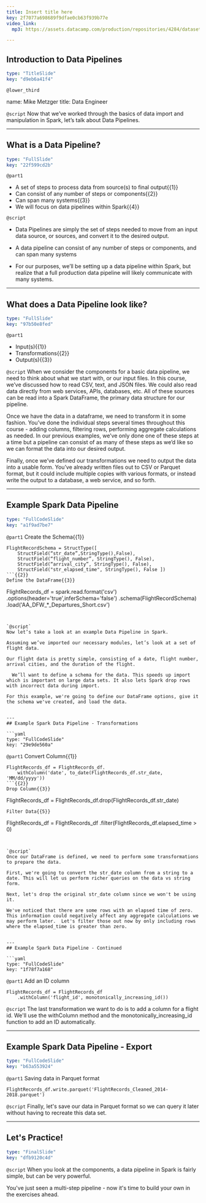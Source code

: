 ```yaml
---
title: Insert title here
key: 2f7077a698689f9dfae0cb63f939b77e
video_link:
  mp3: https://assets.datacamp.com/production/repositories/4284/datasets/1e76f970eb3873617dc4b9e069941acdeddb6cd6/IntroToDataPipelines.mp3

---
```

## Introduction to Data Pipelines

```yaml
type: "TitleSlide"
key: "d9eb6a41f4"
```

`@lower_third`

name: Mike Metzger
title: Data Engineer


`@script`
Now that we’ve worked through the basics of data import and manipulation in Spark, let’s talk about Data Pipelines.


---
## What is a Data Pipeline?

```yaml
type: "FullSlide"
key: "22f599cd2b"
```

`@part1`
- A set of steps to process data from source(s) to final output{{1}}
- Can consist of any number of steps or components{{2}}
- Can span many systems{{3}}
- We will focus on data pipelines within Spark{{4}}


`@script`
- Data Pipelines are simply the set of steps needed to move from an input data source, or sources, and convert it to the desired output.

- A data pipeline can consist of any number of steps or components, and can span many systems

- For our purposes, we’ll be setting up a data pipeline within Spark, but realize that a full production data pipeline will likely communicate with many systems.


---
## What does a Data Pipeline look like?

```yaml
type: "FullSlide"
key: "97b50e8fed"
```

`@part1`
- Input(s){{1}}
- Transformations{{2}}
- Output(s){{3}}


`@script`
When we consider the components for a basic data pipeline, we need to think about what we start with, or our input files.  In this course, we’ve discussed how to read CSV, text, and JSON files. We could also read data directly from web services, APIs, databases, etc.  All of these sources can be read into a Spark DataFrame, the primary data structure for our pipeline.

Once we have the data in a dataframe, we need to transform it in some fashion.  You’ve done the individual steps several times throughout this course - adding columns, filtering rows, performing aggregate calculations as needed.  In our previous examples, we’ve only done one of these steps at a time but a pipeline can consist of as many of these steps as we’d like so we can format the data into our desired output.

Finally, once we’ve defined our transformations we need to output the data into a usable form.  You’ve already written files out to CSV or Parquet format, but it could include multiple copies with various formats, or instead write the output to a database, a web service, and so forth.


---
## Example Spark Data Pipeline

```yaml
type: "FullCodeSlide"
key: "a1f9ad7be7"
```

`@part1`
Create the Schema{{1}}
```
FlightRecordSchema = StructType([ 
    StructField(“str_date”,StringType(),False), 
    StructField(“flight_number”, StringType(), False), 
    StructField(“arrival_city”, StringType(), False), 
    StructField("str_elapsed_time", StringType(), False ])
```{{2}}
Define the DataFrame{{3}}
```
FlightRecords_df = spark.read.format('csv')
    .options(header='true',inferSchema='false')
    .schema(FlightRecordSchema)
    .load('AA_DFW_*_Departures_Short.csv')
```{{4}}


`@script`
Now let’s take a look at an example Data Pipeline in Spark.

Assuming we’ve imported our necessary modules, let’s look at a set of flight data.

Our flight data is pretty simple, consisting of a date, flight number,  arrival cities, and the duration of the flight.

  We’ll want to define a schema for the data. This speeds up import which is important on large data sets. It also lets Spark drop rows with incorrect data during import.

For this example, we're going to define our DataFrame options, give it the schema we've created, and load the data.


---
## Example Spark Data Pipeline - Transformations

```yaml
type: "FullCodeSlide"
key: "29e9de560a"
```

`@part1`
Convert Column{{1}}
```
FlightRecords_df = FlightRecords_df.
    withColumn('date', to_date(FlightRecords_df.str_date, 'MM/dd/yyyy'))
```{{2}}
Drop Column{{3}}
```
FlightRecords_df = FlightRecords_df.drop(FlightRecords_df.str_date)
```{{4}}
Filter Data{{5}}
```
FlightRecords_df = FlightRecords_df
    .filter(FlightRecords_df.elapsed_time > 0)
```{{6}}


`@script`
Once our DataFrame is defined, we need to perform some transformations to prepare the data.  

First, we're going to convert the str_date column from a string to a date. This will let us perform richer queries on the data vs string form.

Next, let's drop the original str_date column since we won't be using it.

We've noticed that there are some rows with an elapsed time of zero. This information could negatively affect any aggregate calculations we may perform later.  Let's filter those out now by only including rows where the elapsed_time is greater than zero.


---
## Example Spark Data Pipeline - Continued

```yaml
type: "FullCodeSlide"
key: "1f78f7a168"
```

`@part1`
Add an ID column
```
FlightRecords_df = FlightRecords_df
    .withColumn('flight_id', monotonically_increasing_id())
```


`@script`
The last transformation we want to do is to add a column for a flight id.  We'll use the withColumn method and the monotonically_increasing_id function to add an ID automatically.


---
## Example Spark Data Pipeline - Export

```yaml
type: "FullCodeSlide"
key: "b63a553924"
```

`@part1`
Saving data in Parquet format
```
FlightRecords_df.write.parquet('FlightRecords_Cleaned_2014-2018.parquet')
```


`@script`
Finally, let's save our data in Parquet format so we can query it later without having to recreate this data set.


---
## Let's Practice!

```yaml
type: "FinalSlide"
key: "dfb9120c4d"
```

`@script`
When you look at the components, a data pipeline in Spark is fairly simple, but can be very powerful.

You've just seen a multi-step pipeline - now it's time to build your own in the exercises ahead.

